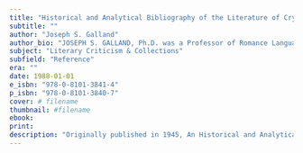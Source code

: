 ```yaml
---
title: "Historical and Analytical Bibliography of the Literature of Cryptology"
subtitle: ""
author: "Joseph S. Galland"
author_bio: "JOSEPH S. GALLAND, Ph.D. was a Professor of Romance Languages at Northwestern University."
subject: "Literary Criticism & Collections"
subfield: "Reference"
era: ""
date: 1988-01-01
e_isbn: "978-0-8101-3841-4"
p_isbn: "978-0-8101-3840-7"
cover: # filename
thumbnail: #filename
ebook:
print:
description: "Originally published in 1945, An Historical and Analytical Bibliography of the Literature of Cryptology provides a comprehensive listing of the most important works written up to that time on cryptography, as well as works in related fields in which cryptography appears. It includes a vast range of materials: scientific and technical works dealing with military, diplomatic, and commercial uses of cryptography; popular treatments; cuneiform, runic, and other hieroglyphic writings; literary anagrams and acrostics; the symbolism of colors, gems, emblems, and insignia, and many other manifestations. Entries include descriptive and analytical annotations by the author."
---
```

